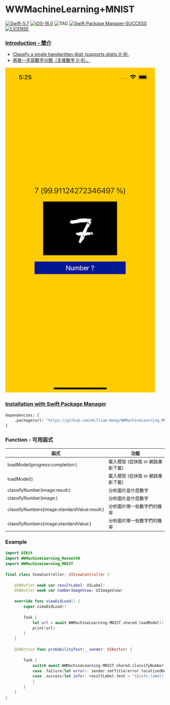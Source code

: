 # WWMachineLearning+MNIST
[![Swift-5.7](https://img.shields.io/badge/Swift-5.7-orange.svg?style=flat)](https://developer.apple.com/swift/) [![iOS-16.0](https://img.shields.io/badge/iOS-16.0-pink.svg?style=flat)](https://developer.apple.com/swift/) ![TAG](https://img.shields.io/github/v/tag/William-Weng/WWMachineLearning_MNIST) [![Swift Package Manager-SUCCESS](https://img.shields.io/badge/Swift_Package_Manager-SUCCESS-blue.svg?style=flat)](https://developer.apple.com/swift/) [![LICENSE](https://img.shields.io/badge/LICENSE-MIT-yellow.svg?style=flat)](https://developer.apple.com/swift/)

### [Introduction - 簡介](https://swiftpackageindex.com/William-Weng)
- [Classify a single handwritten digit (supports digits 0-9).](https://www.youtube.com/watch?v=OCU7-5LdPhY)
- [將單一手寫數字分類（支援數字 0-9）。](https://www.youtube.com/watch?v=bte8Er0QhDg)

![](./Example.png)

### [Installation with Swift Package Manager](https://medium.com/彼得潘的-swift-ios-app-開發問題解答集/使用-spm-安裝第三方套件-xcode-11-新功能-2c4ffcf85b4b)

```bash
dependencies: [
    .package(url: "https://github.com/William-Weng/WWMachineLearning_MNIST.git", .upToNextMajor(from: "1.0.1"))
]
```

### Function - 可用函式
|函式|功能|
|-|-|
|loadModel(progress:completion:)|載入模型 (從快取 or 網路重新下載)|
|loadModel()|載入模型 (從快取 or 網路重新下載)|
|classifyNumber(image:result:)|分析圖片是什麼數字|
|classifyNumber(image:)|分析圖片是什麼數字|
|classifyNumbers(image:standardValue:result:)|分析圖片哪一些數字們的機率|
|classifyNumbers(image:standardValue:)|分析圖片哪一些數字們的機率|

### Example
```swift
import UIKit
import WWMachineLearning_Resnet50
import WWMachineLearning_MNIST

final class ViewController: UIViewController {
    
    @IBOutlet weak var resultLabel: UILabel!
    @IBOutlet weak var numberImageView: UIImageView!
    
    override func viewDidLoad() {
        super.viewDidLoad()
        
        Task {
            let url = await WWMachineLearning.MNIST.shared.loadModel()
            print(url)
        }
    }
    
    @IBAction func probabilityTest(_ sender: UIButton) {
        
        Task {
            switch await WWMachineLearning.MNIST.shared.classifyNumber(image: numberImageView.image) {
            case .failure(let error): sender.setTitle(error.localizedDescription, for: .normal)
            case .success(let info): resultLabel.text = "\(info.label) (\(info.probability * 100.0) %)"
            }
        }
    }
}
```
